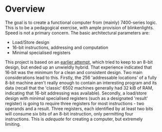 # Overview

The goal is to create a functional computer from (mainly) 7400-series logic.
This is to be a pedagogical exercise, with ample provision of blinkenlights.
Speed is not a primary concern.
The basic architectural parameters are:

- Load/Store design
- 16-bit instructions, addressing and computation
- Minimal specialised registers

This project is based on an [earlier attempt](https://github.com/freesurfer-rge/slothpu/), which tried to keep to an 8-bit design, but ended up an unwieldly hybrid.
That experience indicated that 16-bit was the minimum for a clean and consistent design.
Two main considerations lead to this.
Firstly, the 256 'addressable locations' of a fully 8-bit machine aren't really enough to contain an interesting program and its data (recall that the 'classic' 6502 machines generally had 32 kiB of RAM, indicating that 16-bit addressing was available).
Secondly, a load/store design with minimal specialised registers (such as a designated 'result' register) is going to require three registers for most instructions - two operands and a result.
Three registers, each identified by at least two bits will consume six bits of an 8-bit instruction, only permitting four instructions.
This is _adequate_ for creating a computer, but extremely limiting.